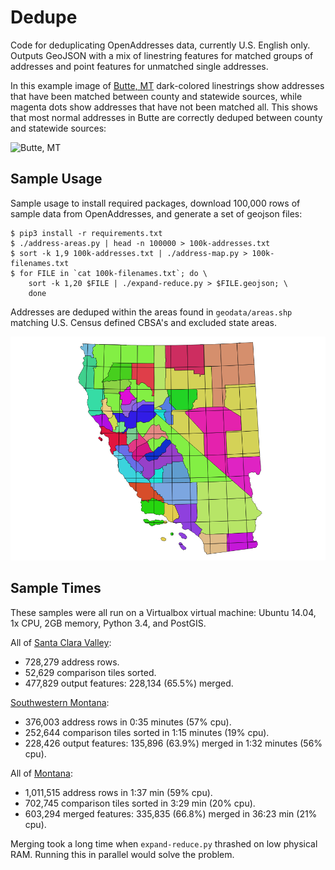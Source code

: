 Dedupe
===

Code for deduplicating OpenAddresses data, currently U.S. English only.
Outputs GeoJSON with a mix of linestring features for matched groups of
addresses and point features for unmatched single addresses.

In this example image of [Butte, MT](http://www.openstreetmap.org/#map=15/46.0096/-112.5444)
dark-colored linestrings show addresses that have been matched between county
and statewide sources, while magenta dots show addresses that have not been
matched all. This shows that most normal addresses in Butte are correctly
deduped between county and statewide sources:

![Butte, MT](Butte-MT.png)

Sample Usage
---

Sample usage to install required packages, download 100,000 rows of sample data
from OpenAddresses, and generate a set of geojson files:

    $ pip3 install -r requirements.txt
    $ ./address-areas.py | head -n 100000 > 100k-addresses.txt
    $ sort -k 1,9 100k-addresses.txt | ./address-map.py > 100k-filenames.txt
    $ for FILE in `cat 100k-filenames.txt`; do \
        sort -k 1,20 $FILE | ./expand-reduce.py > $FILE.geojson; \
        done

Addresses are deduped within the areas found in `geodata/areas.shp` matching
U.S. Census defined CBSA's and excluded state areas.

![California and Nevada](CA-NV.png)

Sample Times
---

These samples were all run on a Virtualbox virtual machine:
Ubuntu 14.04, 1x CPU, 2GB memory, Python 3.4, and PostGIS.

All of [Santa Clara Valley](http://www.openstreetmap.org/#map=12/37.3358/-121.9244):

- 728,279 address rows.
- 52,629 comparison tiles sorted.
- 477,829 output features: 228,134 (65.5%) merged.

[Southwestern Montana](http://www.openstreetmap.org/#map=8/46.130/-112.360):

- 376,003 address rows in 0:35 minutes (57% cpu).
- 252,644 comparison tiles sorted in 1:15 minutes (19% cpu).
- 228,426 output features: 135,896 (63.9%) merged in 1:32 minutes (56% cpu).

All of [Montana](http://www.openstreetmap.org/#map=7/46.770/-110.121):

- 1,011,515 address rows in 1:37 min (59% cpu).
- 702,745 comparison tiles sorted in 3:29 min (20% cpu).
- 603,294 merged features: 335,835 (66.8%) merged in 36:23 min (21% cpu).

Merging took a long time when `expand-reduce.py` thrashed on low physical RAM.
Running this in parallel would solve the problem.
